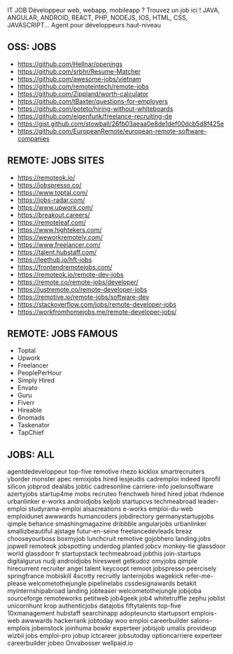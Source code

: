 IT JOB
Développeur web, webapp, mobileapp ? 
Trouvez un job ici ! JAVA, ANGULAR, ANDROID, REACT, PHP, NODEJS, IOS, HTML, CSS, JAVASCRIPT...
Agent pour développeurs haut-niveau

## OSS: JOBS
- https://github.com/Hellnar/openings
- https://github.com/srbhr/Resume-Matcher
- https://github.com/awesome-jobs/vietnam
- https://github.com/remoteintech/remote-jobs
- https://github.com/Zippland/worth-calculator
- https://github.com/tBaxter/questions-for-employers
- https://github.com/poteto/hiring-without-whiteboards
- https://github.com/eigenfunk/freelance-recruiting-de
- https://gist.github.com/stowball/26fb03aeaa0e8de1def00dcb5d8f425e
- https://github.com/EuropeanRemote/european-remote-software-companies

## REMOTE: JOBS SITES
- https://remoteok.io/
- https://jobspresso.co/
- https://www.toptal.com/
- https://jobs-radar.com/
- https://www.upwork.com/
- https://breakout.careers/
- https://remoteleaf.com/
- https://www.hightekers.com/
- https://weworkremotely.com/
- https://www.freelancer.com/
- https://talent.hubstaff.com/
- https://leethub.io/hft-jobs
- https://frontendremotejobs.com/
- https://remoteok.io/remote-dev-jobs
- https://remote.co/remote-jobs/developer/
- https://justremote.co/remote-developer-jobs
- https://remotive.io/remote-jobs/software-dev
- https://stackoverflow.com/jobs/remote-developer-jobs
- https://workfromhomejobs.me/remote-developer-jobs/

## REMOTE: JOBS FAMOUS
* Toptal
* Upwork
* Freelancer
* PeoplePerHour
* Simply Hired
* Envato
* Guru
* Fiverr
* Hireable
* 6nomads
* Taskenator
* TapChief

## JOBS: ALL
agentdedeveloppeur
top-five
remotive
rhezo
kicklox
smartrecruiters
yborder
monster
apec
remixjobs
hired
lesjeudis
cadremploi
indeed
itprofil
silicon
jobprod
dealabs
jobtic
cadresonline
carriere-info
joelonsoftware
azertyjobs
startup4me
mobs
recruteo
frenchweb
hired
hired
jobat
rhdenoe
urbanlinker
e-works
androidjobs
keljob
startupcvs
techmeabroad
leader-emploi
studyrama-emploi
alsacreations
e-works
emploi-du-web
emploidunet
awwwards
humancoders
jobdirectory
germanystartupjobs
qimple
behance
smashingmagazine
dribbble
angularjobs
urbanlinker
smallizbeautiful
ajstage
futur-en-seine
freelancedevleads
breaz
chooseyourboss
boxmyjob
lunchcruit
remotive
gojobhero
landing.jobs
jopwell
remoteok
jobspotting
underdog
planted
jobcv
monkey-tie
glassdoor world
glassdoor fr
startupstack
techmeabroad
jobthis
join-startups
digitalgurus
nudj
androidjobs
hiresweet
getkudoz
omyjobs
qimple
hirecurrent
recruiter
angel
talent
keycoopt
remoot
jobspresso
peercisely
springfrance
mobiskill
4scotty
recruitly
lanternjobs
wagekick
refer-me-please
welcometothejungle
pipelinelabs
cssdesignawards
betakit
myinternshipabroad
landing
jobteaser
welcometothejungle
jobijoba
sourceforge
remoteworks
petitweb
job4geek
job4
whitetruffle
zephu
joblist
unicornhunt
krop
authenticjobs
datajobs
fiftytalents
top-five
10xmanagement
hubstaff
searchinapp
adopteuncto
startupsort
emplois-web
awwwards
hackerrank
jobtoday
woo
emploi
careerbuilder
salons-emplois
jobenstock
joinhuma
bowkr
experteer
jobisjob
umalis
provideup
wizbii
jobs
emploi-pro
jobup
ictcareer
jobsutoday
optioncarriere
experteer
careerbuilder
jobeo
Onvabosser
wellpaid.io